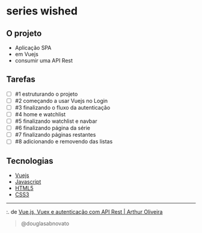 # series wished

## O projeto

- Aplicação SPA 
- em Vuejs 
- consumir uma API Rest

## Tarefas

- [ ] #1 estruturando o projeto
- [ ] #2 começando a usar Vuejs no Login
- [ ] #3 finalizando o fluxo da autenticação
- [ ] #4 home e watchlist
- [ ] #5 finalizando watchlist e navbar
- [ ] #6 finalizando página da série
- [ ] #7 finalizando páginas restantes
- [ ] #8 adicionando e removendo das listas

## Tecnologias

- [Vuejs](https://vuejs.org/)
- [Javascript](https://developer.mozilla.org/pt-BR/docs/Web/JavaScript)
- [HTML5](https://developer.mozilla.org/pt-BR/docs/Web/HTML/Element)
- [CSS3](https://developer.mozilla.org/pt-BR/docs/Web/CSS)

---

:. de [Vue.js, Vuex e autenticação com API Rest | Arthur Oliveira](https://www.youtube.com/playlist?list=PL7SyCwLzd5juMkMfe36pamqyK_8ugM-l3)
>@douglasabnovato